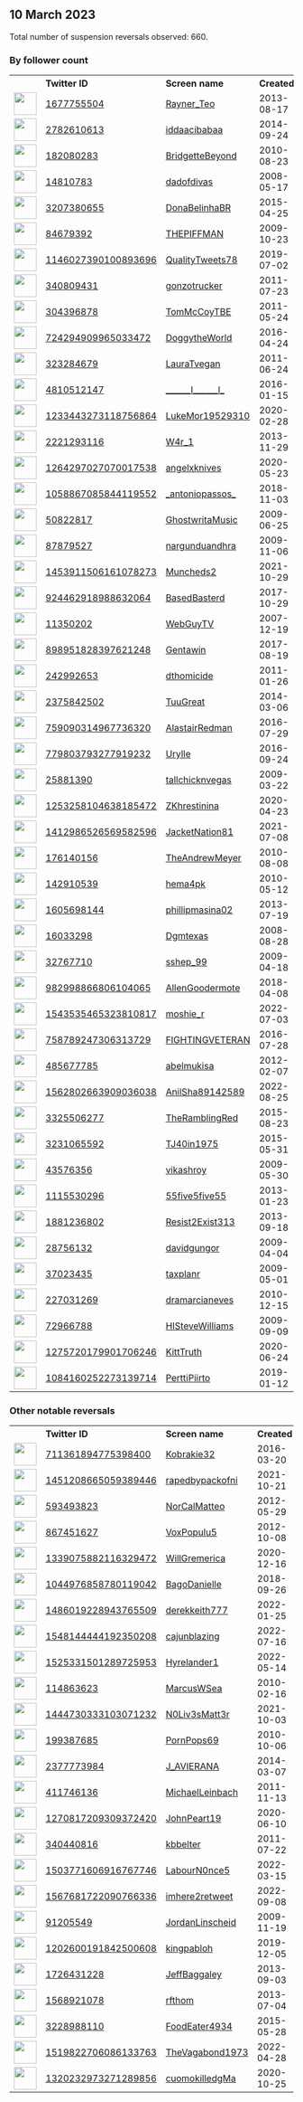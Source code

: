 
## 10 March 2023
Total number of suspension reversals observed: 660.

### By follower count
<table><tr><th></th><th align="left">Twitter ID</th><th align="left">Screen name</th>
<th align="left">Created</th><th align="left">Status</th><th align="left">Suspended</th><th align="left">Followers</th>
<tr><td><a href="https://pbs.twimg.com/profile_images/730739471847546880/QH8n1ZsL_normal.jpg"><img src="https://pbs.twimg.com/profile_images/730739471847546880/QH8n1ZsL_normal.jpg" width="40px" height="40px" align="center"/></a></td><td><a href="https://twitter.com/intent/user?user_id=1677755504">1677755504</a></td><td><a href="https://twitter.com/Rayner_Teo">Rayner_Teo</a></td><td>2013-08-17</td><td align="center"></td><td>2023-01-01</td><td>212460</td></tr>
<tr><td><a href="https://pbs.twimg.com/profile_images/1504395479907508232/uNm0OOIu_normal.jpg"><img src="https://pbs.twimg.com/profile_images/1504395479907508232/uNm0OOIu_normal.jpg" width="40px" height="40px" align="center"/></a></td><td><a href="https://twitter.com/intent/user?user_id=2782610613">2782610613</a></td><td><a href="https://twitter.com/iddaacibabaa">iddaacibabaa</a></td><td>2014-09-24</td><td align="center"></td><td>2022-05-12</td><td>187480</td></tr>
<tr><td><a href="https://pbs.twimg.com/profile_images/1662656794668277761/_NAGrkTy_normal.jpg"><img src="https://pbs.twimg.com/profile_images/1662656794668277761/_NAGrkTy_normal.jpg" width="40px" height="40px" align="center"/></a></td><td><a href="https://twitter.com/intent/user?user_id=182080283">182080283</a></td><td><a href="https://twitter.com/BridgetteBeyond">BridgetteBeyond</a></td><td>2010-08-23</td><td align="center"></td><td></td><td>53053</td></tr>
<tr><td><a href="https://pbs.twimg.com/profile_images/1627411622447677446/XBhBYSjX_normal.jpg"><img src="https://pbs.twimg.com/profile_images/1627411622447677446/XBhBYSjX_normal.jpg" width="40px" height="40px" align="center"/></a></td><td><a href="https://twitter.com/intent/user?user_id=14810783">14810783</a></td><td><a href="https://twitter.com/dadofdivas">dadofdivas</a></td><td>2008-05-17</td><td align="center"></td><td>2023-01-11</td><td>52808</td></tr>
<tr><td><a href="https://pbs.twimg.com/profile_images/1618212111615655939/m8DlvQhB_normal.jpg"><img src="https://pbs.twimg.com/profile_images/1618212111615655939/m8DlvQhB_normal.jpg" width="40px" height="40px" align="center"/></a></td><td><a href="https://twitter.com/intent/user?user_id=3207380655">3207380655</a></td><td><a href="https://twitter.com/DonaBelinhaBR">DonaBelinhaBR</a></td><td>2015-04-25</td><td align="center"></td><td></td><td>51900</td></tr>
<tr><td><a href="https://pbs.twimg.com/profile_images/1344543333947908097/PjJOaev9_normal.jpg"><img src="https://pbs.twimg.com/profile_images/1344543333947908097/PjJOaev9_normal.jpg" width="40px" height="40px" align="center"/></a></td><td><a href="https://twitter.com/intent/user?user_id=84679392">84679392</a></td><td><a href="https://twitter.com/THEPIFFMAN">THEPIFFMAN</a></td><td>2009-10-23</td><td align="center"></td><td>2022-11-12</td><td>45404</td></tr>
<tr><td><a href="https://pbs.twimg.com/profile_images/1519257719462666242/-YgfyCP5_normal.jpg"><img src="https://pbs.twimg.com/profile_images/1519257719462666242/-YgfyCP5_normal.jpg" width="40px" height="40px" align="center"/></a></td><td><a href="https://twitter.com/intent/user?user_id=1146027390100893696">1146027390100893696</a></td><td><a href="https://twitter.com/QualityTweets78">QualityTweets78</a></td><td>2019-07-02</td><td align="center"></td><td>2023-03-07</td><td>39281</td></tr>
<tr><td><a href="https://pbs.twimg.com/profile_images/1472114499/outlawtrucking_normal.jpg"><img src="https://pbs.twimg.com/profile_images/1472114499/outlawtrucking_normal.jpg" width="40px" height="40px" align="center"/></a></td><td><a href="https://twitter.com/intent/user?user_id=340809431">340809431</a></td><td><a href="https://twitter.com/gonzotrucker">gonzotrucker</a></td><td>2011-07-23</td><td align="center"></td><td>2023-01-28</td><td>34674</td></tr>
<tr><td><a href="https://pbs.twimg.com/profile_images/1190186407316340736/Gsok-YUk_normal.jpg"><img src="https://pbs.twimg.com/profile_images/1190186407316340736/Gsok-YUk_normal.jpg" width="40px" height="40px" align="center"/></a></td><td><a href="https://twitter.com/intent/user?user_id=304396878">304396878</a></td><td><a href="https://twitter.com/TomMcCoyTBE">TomMcCoyTBE</a></td><td>2011-05-24</td><td align="center">🔒</td><td></td><td>33099</td></tr>
<tr><td><a href="https://pbs.twimg.com/profile_images/985150110924500992/xLv16kkU_normal.jpg"><img src="https://pbs.twimg.com/profile_images/985150110924500992/xLv16kkU_normal.jpg" width="40px" height="40px" align="center"/></a></td><td><a href="https://twitter.com/intent/user?user_id=724294909965033472">724294909965033472</a></td><td><a href="https://twitter.com/DoggytheWorld">DoggytheWorld</a></td><td>2016-04-24</td><td align="center"></td><td>2023-01-07</td><td>24868</td></tr>
<tr><td><a href="https://pbs.twimg.com/profile_images/940941674930249728/X56k-WFm_normal.jpg"><img src="https://pbs.twimg.com/profile_images/940941674930249728/X56k-WFm_normal.jpg" width="40px" height="40px" align="center"/></a></td><td><a href="https://twitter.com/intent/user?user_id=323284679">323284679</a></td><td><a href="https://twitter.com/LauraTvegan">LauraTvegan</a></td><td>2011-06-24</td><td align="center"></td><td>2023-01-23</td><td>22291</td></tr>
<tr><td><a href="https://pbs.twimg.com/profile_images/1053870456040816641/LCXWPlT7_normal.jpg"><img src="https://pbs.twimg.com/profile_images/1053870456040816641/LCXWPlT7_normal.jpg" width="40px" height="40px" align="center"/></a></td><td><a href="https://twitter.com/intent/user?user_id=4810512147">4810512147</a></td><td><a href="https://twitter.com/______I______l_">______I______l_</a></td><td>2016-01-15</td><td align="center"></td><td></td><td>17129</td></tr>
<tr><td><a href="https://pbs.twimg.com/profile_images/1350677465002176514/Sh3szoFK_normal.jpg"><img src="https://pbs.twimg.com/profile_images/1350677465002176514/Sh3szoFK_normal.jpg" width="40px" height="40px" align="center"/></a></td><td><a href="https://twitter.com/intent/user?user_id=1233443273118756864">1233443273118756864</a></td><td><a href="https://twitter.com/LukeMor19529310">LukeMor19529310</a></td><td>2020-02-28</td><td align="center"></td><td>2022-05-01</td><td>16346</td></tr>
<tr><td><a href="https://pbs.twimg.com/profile_images/1667188785774481410/cduTLDAW_normal.jpg"><img src="https://pbs.twimg.com/profile_images/1667188785774481410/cduTLDAW_normal.jpg" width="40px" height="40px" align="center"/></a></td><td><a href="https://twitter.com/intent/user?user_id=2221293116">2221293116</a></td><td><a href="https://twitter.com/W4r_1">W4r_1</a></td><td>2013-11-29</td><td align="center"></td><td>2023-01-29</td><td>15315</td></tr>
<tr><td><a href="https://pbs.twimg.com/profile_images/1665162928901824512/xxXm1p4P_normal.jpg"><img src="https://pbs.twimg.com/profile_images/1665162928901824512/xxXm1p4P_normal.jpg" width="40px" height="40px" align="center"/></a></td><td><a href="https://twitter.com/intent/user?user_id=1264297027070017538">1264297027070017538</a></td><td><a href="https://twitter.com/angelxknives">angelxknives</a></td><td>2020-05-23</td><td align="center"></td><td>2023-03-01</td><td>12603</td></tr>
<tr><td><a href="https://pbs.twimg.com/profile_images/1479220725168971781/jOwZj5yk_normal.jpg"><img src="https://pbs.twimg.com/profile_images/1479220725168971781/jOwZj5yk_normal.jpg" width="40px" height="40px" align="center"/></a></td><td><a href="https://twitter.com/intent/user?user_id=1058867085844119552">1058867085844119552</a></td><td><a href="https://twitter.com/_antoniopassos_">_antoniopassos_</a></td><td>2018-11-03</td><td align="center"></td><td>2022-07-21</td><td>11998</td></tr>
<tr><td><a href="https://pbs.twimg.com/profile_images/1658507575061540865/KRvDx0hC_normal.jpg"><img src="https://pbs.twimg.com/profile_images/1658507575061540865/KRvDx0hC_normal.jpg" width="40px" height="40px" align="center"/></a></td><td><a href="https://twitter.com/intent/user?user_id=50822817">50822817</a></td><td><a href="https://twitter.com/GhostwritaMusic">GhostwritaMusic</a></td><td>2009-06-25</td><td align="center"></td><td></td><td>11142</td></tr>
<tr><td><a href="https://pbs.twimg.com/profile_images/1610710701366181890/oleFXFh7_normal.jpg"><img src="https://pbs.twimg.com/profile_images/1610710701366181890/oleFXFh7_normal.jpg" width="40px" height="40px" align="center"/></a></td><td><a href="https://twitter.com/intent/user?user_id=87879527">87879527</a></td><td><a href="https://twitter.com/nargunduandhra">nargunduandhra</a></td><td>2009-11-06</td><td align="center"></td><td>2023-01-08</td><td>10929</td></tr>
<tr><td><a href="https://pbs.twimg.com/profile_images/1665753080175132673/1Lrg0v7a_normal.jpg"><img src="https://pbs.twimg.com/profile_images/1665753080175132673/1Lrg0v7a_normal.jpg" width="40px" height="40px" align="center"/></a></td><td><a href="https://twitter.com/intent/user?user_id=1453911506161078273">1453911506161078273</a></td><td><a href="https://twitter.com/Muncheds2">Muncheds2</a></td><td>2021-10-29</td><td align="center"></td><td>2022-11-21</td><td>9870</td></tr>
<tr><td><a href="https://pbs.twimg.com/profile_images/970712029580447744/HJYPp-rd_normal.jpg"><img src="https://pbs.twimg.com/profile_images/970712029580447744/HJYPp-rd_normal.jpg" width="40px" height="40px" align="center"/></a></td><td><a href="https://twitter.com/intent/user?user_id=924462918988632064">924462918988632064</a></td><td><a href="https://twitter.com/BasedBasterd">BasedBasterd</a></td><td>2017-10-29</td><td align="center"></td><td></td><td>8685</td></tr>
<tr><td><a href="https://pbs.twimg.com/profile_images/1634046129892634626/I4DzAUmR_normal.jpg"><img src="https://pbs.twimg.com/profile_images/1634046129892634626/I4DzAUmR_normal.jpg" width="40px" height="40px" align="center"/></a></td><td><a href="https://twitter.com/intent/user?user_id=11350202">11350202</a></td><td><a href="https://twitter.com/WebGuyTV">WebGuyTV</a></td><td>2007-12-19</td><td align="center"></td><td>2023-01-26</td><td>7806</td></tr>
<tr><td><a href="https://pbs.twimg.com/profile_images/1665327375310262274/W3DJiKJu_normal.jpg"><img src="https://pbs.twimg.com/profile_images/1665327375310262274/W3DJiKJu_normal.jpg" width="40px" height="40px" align="center"/></a></td><td><a href="https://twitter.com/intent/user?user_id=898951828397621248">898951828397621248</a></td><td><a href="https://twitter.com/Gentawin">Gentawin</a></td><td>2017-08-19</td><td align="center"></td><td>2023-01-29</td><td>7600</td></tr>
<tr><td><a href="https://pbs.twimg.com/profile_images/1071195925245280256/4QgNNdEF_normal.jpg"><img src="https://pbs.twimg.com/profile_images/1071195925245280256/4QgNNdEF_normal.jpg" width="40px" height="40px" align="center"/></a></td><td><a href="https://twitter.com/intent/user?user_id=242992653">242992653</a></td><td><a href="https://twitter.com/dthomicide">dthomicide</a></td><td>2011-01-26</td><td align="center"></td><td></td><td>7215</td></tr>
<tr><td><a href="https://pbs.twimg.com/profile_images/1636110017014255616/TizrdRvA_normal.jpg"><img src="https://pbs.twimg.com/profile_images/1636110017014255616/TizrdRvA_normal.jpg" width="40px" height="40px" align="center"/></a></td><td><a href="https://twitter.com/intent/user?user_id=2375842502">2375842502</a></td><td><a href="https://twitter.com/TuuGreat">TuuGreat</a></td><td>2014-03-06</td><td align="center"></td><td></td><td>7178</td></tr>
<tr><td><a href="https://pbs.twimg.com/profile_images/1025734597370372101/iHE_75Pb_normal.jpg"><img src="https://pbs.twimg.com/profile_images/1025734597370372101/iHE_75Pb_normal.jpg" width="40px" height="40px" align="center"/></a></td><td><a href="https://twitter.com/intent/user?user_id=759090314967736320">759090314967736320</a></td><td><a href="https://twitter.com/AlastairRedman">AlastairRedman</a></td><td>2016-07-29</td><td align="center"></td><td>2023-03-04</td><td>7159</td></tr>
<tr><td><a href="https://pbs.twimg.com/profile_images/1665751987298738179/sHJDgQCZ_normal.jpg"><img src="https://pbs.twimg.com/profile_images/1665751987298738179/sHJDgQCZ_normal.jpg" width="40px" height="40px" align="center"/></a></td><td><a href="https://twitter.com/intent/user?user_id=779803793277919232">779803793277919232</a></td><td><a href="https://twitter.com/Urylle">Urylle</a></td><td>2016-09-24</td><td align="center"></td><td>2022-06-13</td><td>6777</td></tr>
<tr><td><a href="https://pbs.twimg.com/profile_images/1638252665674297344/oADeX952_normal.jpg"><img src="https://pbs.twimg.com/profile_images/1638252665674297344/oADeX952_normal.jpg" width="40px" height="40px" align="center"/></a></td><td><a href="https://twitter.com/intent/user?user_id=25881390">25881390</a></td><td><a href="https://twitter.com/tallchicknvegas">tallchicknvegas</a></td><td>2009-03-22</td><td align="center"></td><td></td><td>6552</td></tr>
<tr><td><a href="https://pbs.twimg.com/profile_images/1521171799723155457/AEYv-6kw_normal.jpg"><img src="https://pbs.twimg.com/profile_images/1521171799723155457/AEYv-6kw_normal.jpg" width="40px" height="40px" align="center"/></a></td><td><a href="https://twitter.com/intent/user?user_id=1253258104638185472">1253258104638185472</a></td><td><a href="https://twitter.com/ZKhrestinina">ZKhrestinina</a></td><td>2020-04-23</td><td align="center">👋</td><td>2022-07-26</td><td>6393</td></tr>
<tr><td><a href="https://pbs.twimg.com/profile_images/1650399470461284353/ol_mCwTk_normal.jpg"><img src="https://pbs.twimg.com/profile_images/1650399470461284353/ol_mCwTk_normal.jpg" width="40px" height="40px" align="center"/></a></td><td><a href="https://twitter.com/intent/user?user_id=1412986526569582596">1412986526569582596</a></td><td><a href="https://twitter.com/JacketNation81">JacketNation81</a></td><td>2021-07-08</td><td align="center">🚫</td><td>2022-07-29</td><td>6325</td></tr>
<tr><td><a href="https://pbs.twimg.com/profile_images/1653392278994714626/pDyaEaIs_normal.jpg"><img src="https://pbs.twimg.com/profile_images/1653392278994714626/pDyaEaIs_normal.jpg" width="40px" height="40px" align="center"/></a></td><td><a href="https://twitter.com/intent/user?user_id=176140156">176140156</a></td><td><a href="https://twitter.com/TheAndrewMeyer">TheAndrewMeyer</a></td><td>2010-08-08</td><td align="center"></td><td></td><td>6266</td></tr>
<tr><td><a href="https://pbs.twimg.com/profile_images/1562611269370249216/gwAfgnP8_normal.jpg"><img src="https://pbs.twimg.com/profile_images/1562611269370249216/gwAfgnP8_normal.jpg" width="40px" height="40px" align="center"/></a></td><td><a href="https://twitter.com/intent/user?user_id=142910539">142910539</a></td><td><a href="https://twitter.com/hema4pk">hema4pk</a></td><td>2010-05-12</td><td align="center"></td><td>2022-10-03</td><td>5765</td></tr>
<tr><td><a href="https://pbs.twimg.com/profile_images/1399064484203872258/BUPxHN8u_normal.jpg"><img src="https://pbs.twimg.com/profile_images/1399064484203872258/BUPxHN8u_normal.jpg" width="40px" height="40px" align="center"/></a></td><td><a href="https://twitter.com/intent/user?user_id=1605698144">1605698144</a></td><td><a href="https://twitter.com/phillipmasina02">phillipmasina02</a></td><td>2013-07-19</td><td align="center">🔒</td><td>2023-01-08</td><td>5363</td></tr>
<tr><td><a href="https://pbs.twimg.com/profile_images/1647595796324401153/K4D0RLk__normal.jpg"><img src="https://pbs.twimg.com/profile_images/1647595796324401153/K4D0RLk__normal.jpg" width="40px" height="40px" align="center"/></a></td><td><a href="https://twitter.com/intent/user?user_id=16033298">16033298</a></td><td><a href="https://twitter.com/Dgmtexas">Dgmtexas</a></td><td>2008-08-28</td><td align="center"></td><td></td><td>5236</td></tr>
<tr><td><a href="https://pbs.twimg.com/profile_images/939168954622255104/OuJqEIFz_normal.jpg"><img src="https://pbs.twimg.com/profile_images/939168954622255104/OuJqEIFz_normal.jpg" width="40px" height="40px" align="center"/></a></td><td><a href="https://twitter.com/intent/user?user_id=32767710">32767710</a></td><td><a href="https://twitter.com/sshep_99">sshep_99</a></td><td>2009-04-18</td><td align="center"></td><td>2022-08-19</td><td>4634</td></tr>
<tr><td><a href="https://pbs.twimg.com/profile_images/985388092470251520/f1nkP9Ca_normal.jpg"><img src="https://pbs.twimg.com/profile_images/985388092470251520/f1nkP9Ca_normal.jpg" width="40px" height="40px" align="center"/></a></td><td><a href="https://twitter.com/intent/user?user_id=982998866806104065">982998866806104065</a></td><td><a href="https://twitter.com/AllenGoodermote">AllenGoodermote</a></td><td>2018-04-08</td><td align="center"></td><td></td><td>4204</td></tr>
<tr><td><a href="https://pbs.twimg.com/profile_images/1636774254875123712/xQ_GWQ43_normal.jpg"><img src="https://pbs.twimg.com/profile_images/1636774254875123712/xQ_GWQ43_normal.jpg" width="40px" height="40px" align="center"/></a></td><td><a href="https://twitter.com/intent/user?user_id=1543535465323810817">1543535465323810817</a></td><td><a href="https://twitter.com/moshie_r">moshie_r</a></td><td>2022-07-03</td><td align="center">👋</td><td>2023-05-07</td><td>4057</td></tr>
<tr><td><a href="https://pbs.twimg.com/profile_images/759458733508349952/3Q4U8dUK_normal.jpg"><img src="https://pbs.twimg.com/profile_images/759458733508349952/3Q4U8dUK_normal.jpg" width="40px" height="40px" align="center"/></a></td><td><a href="https://twitter.com/intent/user?user_id=758789247306313729">758789247306313729</a></td><td><a href="https://twitter.com/FIGHTINGVETERAN">FIGHTINGVETERAN</a></td><td>2016-07-28</td><td align="center"></td><td></td><td>4003</td></tr>
<tr><td><a href="https://pbs.twimg.com/profile_images/1643662355861995533/_4I-69iO_normal.jpg"><img src="https://pbs.twimg.com/profile_images/1643662355861995533/_4I-69iO_normal.jpg" width="40px" height="40px" align="center"/></a></td><td><a href="https://twitter.com/intent/user?user_id=485677785">485677785</a></td><td><a href="https://twitter.com/abelmukisa">abelmukisa</a></td><td>2012-02-07</td><td align="center"></td><td>2023-01-13</td><td>3897</td></tr>
<tr><td><a href="https://pbs.twimg.com/profile_images/1588900341390594049/reBBW1wN_normal.jpg"><img src="https://pbs.twimg.com/profile_images/1588900341390594049/reBBW1wN_normal.jpg" width="40px" height="40px" align="center"/></a></td><td><a href="https://twitter.com/intent/user?user_id=1562802663909036038">1562802663909036038</a></td><td><a href="https://twitter.com/AnilSha89142589">AnilSha89142589</a></td><td>2022-08-25</td><td align="center"></td><td>2022-11-26</td><td>3670</td></tr>
<tr><td><a href="https://pbs.twimg.com/profile_images/641222434650112000/IwCSdNir_normal.jpg"><img src="https://pbs.twimg.com/profile_images/641222434650112000/IwCSdNir_normal.jpg" width="40px" height="40px" align="center"/></a></td><td><a href="https://twitter.com/intent/user?user_id=3325506277">3325506277</a></td><td><a href="https://twitter.com/TheRamblingRed">TheRamblingRed</a></td><td>2015-08-23</td><td align="center"></td><td>2023-01-11</td><td>3551</td></tr>
<tr><td><a href="https://pbs.twimg.com/profile_images/1466499629806145536/wxnaZdzs_normal.jpg"><img src="https://pbs.twimg.com/profile_images/1466499629806145536/wxnaZdzs_normal.jpg" width="40px" height="40px" align="center"/></a></td><td><a href="https://twitter.com/intent/user?user_id=3231065592">3231065592</a></td><td><a href="https://twitter.com/TJ40in1975">TJ40in1975</a></td><td>2015-05-31</td><td align="center"></td><td>2022-10-07</td><td>3527</td></tr>
<tr><td><a href="https://pbs.twimg.com/profile_images/1314570573557587968/3Df4OK8A_normal.jpg"><img src="https://pbs.twimg.com/profile_images/1314570573557587968/3Df4OK8A_normal.jpg" width="40px" height="40px" align="center"/></a></td><td><a href="https://twitter.com/intent/user?user_id=43576356">43576356</a></td><td><a href="https://twitter.com/vikashroy">vikashroy</a></td><td>2009-05-30</td><td align="center"></td><td></td><td>3517</td></tr>
<tr><td><a href="https://pbs.twimg.com/profile_images/1649749614180941831/zcJEPXT-_normal.jpg"><img src="https://pbs.twimg.com/profile_images/1649749614180941831/zcJEPXT-_normal.jpg" width="40px" height="40px" align="center"/></a></td><td><a href="https://twitter.com/intent/user?user_id=1115530296">1115530296</a></td><td><a href="https://twitter.com/55five5five55">55five5five55</a></td><td>2013-01-23</td><td align="center"></td><td></td><td>3481</td></tr>
<tr><td><a href="https://pbs.twimg.com/profile_images/1545136477193084929/_a_DnP8V_normal.jpg"><img src="https://pbs.twimg.com/profile_images/1545136477193084929/_a_DnP8V_normal.jpg" width="40px" height="40px" align="center"/></a></td><td><a href="https://twitter.com/intent/user?user_id=1881236802">1881236802</a></td><td><a href="https://twitter.com/Resist2Exist313">Resist2Exist313</a></td><td>2013-09-18</td><td align="center"></td><td>2022-08-22</td><td>3458</td></tr>
<tr><td><a href="https://pbs.twimg.com/profile_images/1484388083399159810/te_Ic1pq_normal.jpg"><img src="https://pbs.twimg.com/profile_images/1484388083399159810/te_Ic1pq_normal.jpg" width="40px" height="40px" align="center"/></a></td><td><a href="https://twitter.com/intent/user?user_id=28756132">28756132</a></td><td><a href="https://twitter.com/davidgungor">davidgungor</a></td><td>2009-04-04</td><td align="center"></td><td>2023-01-09</td><td>3457</td></tr>
<tr><td><a href="https://pbs.twimg.com/profile_images/655807667/Beidle__John3_normal.JPG"><img src="https://pbs.twimg.com/profile_images/655807667/Beidle__John3_normal.JPG" width="40px" height="40px" align="center"/></a></td><td><a href="https://twitter.com/intent/user?user_id=37023435">37023435</a></td><td><a href="https://twitter.com/taxplanr">taxplanr</a></td><td>2009-05-01</td><td align="center"></td><td>2022-07-27</td><td>3450</td></tr>
<tr><td><a href="https://pbs.twimg.com/profile_images/1612425195116961793/pM7Y5p8d_normal.jpg"><img src="https://pbs.twimg.com/profile_images/1612425195116961793/pM7Y5p8d_normal.jpg" width="40px" height="40px" align="center"/></a></td><td><a href="https://twitter.com/intent/user?user_id=227031269">227031269</a></td><td><a href="https://twitter.com/dramarcianeves">dramarcianeves</a></td><td>2010-12-15</td><td align="center"></td><td>2023-01-13</td><td>3229</td></tr>
<tr><td><a href="https://pbs.twimg.com/profile_images/1481742223859322880/QCS5i9cl_normal.jpg"><img src="https://pbs.twimg.com/profile_images/1481742223859322880/QCS5i9cl_normal.jpg" width="40px" height="40px" align="center"/></a></td><td><a href="https://twitter.com/intent/user?user_id=72966788">72966788</a></td><td><a href="https://twitter.com/HISteveWilliams">HISteveWilliams</a></td><td>2009-09-09</td><td align="center"></td><td>2022-03-08</td><td>3123</td></tr>
<tr><td><a href="https://pbs.twimg.com/profile_images/1472024478087528449/1EXuK_b0_normal.jpg"><img src="https://pbs.twimg.com/profile_images/1472024478087528449/1EXuK_b0_normal.jpg" width="40px" height="40px" align="center"/></a></td><td><a href="https://twitter.com/intent/user?user_id=1275720179901706246">1275720179901706246</a></td><td><a href="https://twitter.com/KittTruth">KittTruth</a></td><td>2020-06-24</td><td align="center"></td><td>2022-11-14</td><td>3123</td></tr>
<tr><td><a href="https://pbs.twimg.com/profile_images/1229901121092825089/QEFSMTWz_normal.jpg"><img src="https://pbs.twimg.com/profile_images/1229901121092825089/QEFSMTWz_normal.jpg" width="40px" height="40px" align="center"/></a></td><td><a href="https://twitter.com/intent/user?user_id=1084160252273139714">1084160252273139714</a></td><td><a href="https://twitter.com/PerttiPiirto">PerttiPiirto</a></td><td>2019-01-12</td><td align="center"></td><td>2023-01-14</td><td>3104</td></tr>
</table>

### Other notable reversals
<table><tr><th></th><th align="left">Twitter ID</th><th align="left">Screen name</th>
<th align="left">Created</th><th align="left">Status</th><th align="left">Suspended</th><th align="left">Followers</th>
<tr><td><a href="https://pbs.twimg.com/profile_images/1379889005433602056/BSqy-KyO_normal.jpg"><img src="https://pbs.twimg.com/profile_images/1379889005433602056/BSqy-KyO_normal.jpg" width="40px" height="40px" align="center"/></a></td><td><a href="https://twitter.com/intent/user?user_id=711361894775398400">711361894775398400</a></td><td><a href="https://twitter.com/Kobrakie32">Kobrakie32</a></td><td>2016-03-20</td><td align="center"></td><td>2022-11-06</td><td>122</td></tr>
<tr><td><a href="https://pbs.twimg.com/profile_images/1585113062629310465/EhgqB2lv_normal.jpg"><img src="https://pbs.twimg.com/profile_images/1585113062629310465/EhgqB2lv_normal.jpg" width="40px" height="40px" align="center"/></a></td><td><a href="https://twitter.com/intent/user?user_id=1451208665059389446">1451208665059389446</a></td><td><a href="https://twitter.com/rapedbypackofni">rapedbypackofni</a></td><td>2021-10-21</td><td align="center"></td><td>2022-12-02</td><td>826</td></tr>
<tr><td><a href="https://pbs.twimg.com/profile_images/1640070098533883905/LyCTLdxc_normal.jpg"><img src="https://pbs.twimg.com/profile_images/1640070098533883905/LyCTLdxc_normal.jpg" width="40px" height="40px" align="center"/></a></td><td><a href="https://twitter.com/intent/user?user_id=593493823">593493823</a></td><td><a href="https://twitter.com/NorCalMatteo">NorCalMatteo</a></td><td>2012-05-29</td><td align="center"></td><td>2022-12-07</td><td>1623</td></tr>
<tr><td><a href="https://pbs.twimg.com/profile_images/1586317290445758464/vxv2s745_normal.jpg"><img src="https://pbs.twimg.com/profile_images/1586317290445758464/vxv2s745_normal.jpg" width="40px" height="40px" align="center"/></a></td><td><a href="https://twitter.com/intent/user?user_id=867451627">867451627</a></td><td><a href="https://twitter.com/VoxPopulu5">VoxPopulu5</a></td><td>2012-10-08</td><td align="center"></td><td>2022-11-30</td><td>108</td></tr>
<tr><td><a href="https://pbs.twimg.com/profile_images/1349089665681387520/O8lA7wan_normal.jpg"><img src="https://pbs.twimg.com/profile_images/1349089665681387520/O8lA7wan_normal.jpg" width="40px" height="40px" align="center"/></a></td><td><a href="https://twitter.com/intent/user?user_id=1339075882116329472">1339075882116329472</a></td><td><a href="https://twitter.com/WillGremerica">WillGremerica</a></td><td>2020-12-16</td><td align="center"></td><td>2023-01-24</td><td>547</td></tr>
<tr><td><a href="https://pbs.twimg.com/profile_images/1534516230270468097/faHsseJl_normal.jpg"><img src="https://pbs.twimg.com/profile_images/1534516230270468097/faHsseJl_normal.jpg" width="40px" height="40px" align="center"/></a></td><td><a href="https://twitter.com/intent/user?user_id=1044976858780119042">1044976858780119042</a></td><td><a href="https://twitter.com/BagoDanielle">BagoDanielle</a></td><td>2018-09-26</td><td align="center"></td><td>2022-12-07</td><td>1665</td></tr>
<tr><td><a href="https://pbs.twimg.com/profile_images/1641555506404769792/8nPn5xK5_normal.jpg"><img src="https://pbs.twimg.com/profile_images/1641555506404769792/8nPn5xK5_normal.jpg" width="40px" height="40px" align="center"/></a></td><td><a href="https://twitter.com/intent/user?user_id=1486019228943765509">1486019228943765509</a></td><td><a href="https://twitter.com/derekkeith777">derekkeith777</a></td><td>2022-01-25</td><td align="center"></td><td>2022-12-13</td><td>140</td></tr>
<tr><td><a href="https://pbs.twimg.com/profile_images/1647330564519649282/pLNx5_uZ_normal.jpg"><img src="https://pbs.twimg.com/profile_images/1647330564519649282/pLNx5_uZ_normal.jpg" width="40px" height="40px" align="center"/></a></td><td><a href="https://twitter.com/intent/user?user_id=1548144444192350208">1548144444192350208</a></td><td><a href="https://twitter.com/cajunblazing">cajunblazing</a></td><td>2022-07-16</td><td align="center"></td><td>2023-02-08</td><td>28</td></tr>
<tr><td><a href="https://pbs.twimg.com/profile_images/1574818065661001729/GYFn7VKs_normal.jpg"><img src="https://pbs.twimg.com/profile_images/1574818065661001729/GYFn7VKs_normal.jpg" width="40px" height="40px" align="center"/></a></td><td><a href="https://twitter.com/intent/user?user_id=1525331501289725953">1525331501289725953</a></td><td><a href="https://twitter.com/Hyrelander1">Hyrelander1</a></td><td>2022-05-14</td><td align="center"></td><td>2022-12-08</td><td>156</td></tr>
<tr><td><a href="https://pbs.twimg.com/profile_images/1303914949169750016/HvgF6MJu_normal.jpg"><img src="https://pbs.twimg.com/profile_images/1303914949169750016/HvgF6MJu_normal.jpg" width="40px" height="40px" align="center"/></a></td><td><a href="https://twitter.com/intent/user?user_id=114863623">114863623</a></td><td><a href="https://twitter.com/MarcusWSea">MarcusWSea</a></td><td>2010-02-16</td><td align="center"></td><td>2023-01-25</td><td>228</td></tr>
<tr><td><a href="https://pbs.twimg.com/profile_images/1543045915753193476/vQS0DUJt_normal.jpg"><img src="https://pbs.twimg.com/profile_images/1543045915753193476/vQS0DUJt_normal.jpg" width="40px" height="40px" align="center"/></a></td><td><a href="https://twitter.com/intent/user?user_id=1444730333103071232">1444730333103071232</a></td><td><a href="https://twitter.com/N0Liv3sMatt3r">N0Liv3sMatt3r</a></td><td>2021-10-03</td><td align="center"></td><td>2022-11-30</td><td>349</td></tr>
<tr><td><a href="https://pbs.twimg.com/profile_images/896444491531395072/gepbhPJb_normal.jpg"><img src="https://pbs.twimg.com/profile_images/896444491531395072/gepbhPJb_normal.jpg" width="40px" height="40px" align="center"/></a></td><td><a href="https://twitter.com/intent/user?user_id=199387685">199387685</a></td><td><a href="https://twitter.com/PornPops69">PornPops69</a></td><td>2010-10-06</td><td align="center"></td><td>2023-01-25</td><td>1739</td></tr>
<tr><td><a href="https://pbs.twimg.com/profile_images/1664285811544850433/YQss3zY7_normal.png"><img src="https://pbs.twimg.com/profile_images/1664285811544850433/YQss3zY7_normal.png" width="40px" height="40px" align="center"/></a></td><td><a href="https://twitter.com/intent/user?user_id=2377773984">2377773984</a></td><td><a href="https://twitter.com/J_AVIERANA">J_AVIERANA</a></td><td>2014-03-07</td><td align="center"></td><td>2023-01-19</td><td>788</td></tr>
<tr><td><a href="https://pbs.twimg.com/profile_images/1025320215125680128/issYDZbm_normal.jpg"><img src="https://pbs.twimg.com/profile_images/1025320215125680128/issYDZbm_normal.jpg" width="40px" height="40px" align="center"/></a></td><td><a href="https://twitter.com/intent/user?user_id=411746136">411746136</a></td><td><a href="https://twitter.com/MichaelLeinbach">MichaelLeinbach</a></td><td>2011-11-13</td><td align="center"></td><td>2023-02-01</td><td>489</td></tr>
<tr><td><a href="https://pbs.twimg.com/profile_images/1270817610326773760/ZKou9iDP_normal.jpg"><img src="https://pbs.twimg.com/profile_images/1270817610326773760/ZKou9iDP_normal.jpg" width="40px" height="40px" align="center"/></a></td><td><a href="https://twitter.com/intent/user?user_id=1270817209309372420">1270817209309372420</a></td><td><a href="https://twitter.com/JohnPeart19">JohnPeart19</a></td><td>2020-06-10</td><td align="center"></td><td>2022-12-20</td><td>87</td></tr>
<tr><td><a href="https://pbs.twimg.com/profile_images/454282995474501632/b9FY8tXk_normal.jpeg"><img src="https://pbs.twimg.com/profile_images/454282995474501632/b9FY8tXk_normal.jpeg" width="40px" height="40px" align="center"/></a></td><td><a href="https://twitter.com/intent/user?user_id=340440816">340440816</a></td><td><a href="https://twitter.com/kbbelter">kbbelter</a></td><td>2011-07-22</td><td align="center"></td><td>2023-03-01</td><td>121</td></tr>
<tr><td><a href="https://pbs.twimg.com/profile_images/1503775198662770693/uQhD9M_i_normal.jpg"><img src="https://pbs.twimg.com/profile_images/1503775198662770693/uQhD9M_i_normal.jpg" width="40px" height="40px" align="center"/></a></td><td><a href="https://twitter.com/intent/user?user_id=1503771606916767746">1503771606916767746</a></td><td><a href="https://twitter.com/LabourN0nce5">LabourN0nce5</a></td><td>2022-03-15</td><td align="center"></td><td>2022-12-23</td><td>293</td></tr>
<tr><td><a href="https://pbs.twimg.com/profile_images/1655795476782891008/YOJ6K6RL_normal.jpg"><img src="https://pbs.twimg.com/profile_images/1655795476782891008/YOJ6K6RL_normal.jpg" width="40px" height="40px" align="center"/></a></td><td><a href="https://twitter.com/intent/user?user_id=1567681722090766336">1567681722090766336</a></td><td><a href="https://twitter.com/imhere2retweet">imhere2retweet</a></td><td>2022-09-08</td><td align="center"></td><td>2023-03-08</td><td>415</td></tr>
<tr><td><a href="https://pbs.twimg.com/profile_images/868232643501936640/n73ycKCs_normal.jpg"><img src="https://pbs.twimg.com/profile_images/868232643501936640/n73ycKCs_normal.jpg" width="40px" height="40px" align="center"/></a></td><td><a href="https://twitter.com/intent/user?user_id=91205549">91205549</a></td><td><a href="https://twitter.com/JordanLinscheid">JordanLinscheid</a></td><td>2009-11-19</td><td align="center"></td><td>2022-11-07</td><td>302</td></tr>
<tr><td><a href="https://pbs.twimg.com/profile_images/1213739629175885824/3OCmqF4D_normal.jpg"><img src="https://pbs.twimg.com/profile_images/1213739629175885824/3OCmqF4D_normal.jpg" width="40px" height="40px" align="center"/></a></td><td><a href="https://twitter.com/intent/user?user_id=1202600191842500608">1202600191842500608</a></td><td><a href="https://twitter.com/kingpabloh">kingpabloh</a></td><td>2019-12-05</td><td align="center"></td><td>2023-01-11</td><td>52</td></tr>
<tr><td><a href="https://pbs.twimg.com/profile_images/1534478098858754051/B2HlQbzM_normal.jpg"><img src="https://pbs.twimg.com/profile_images/1534478098858754051/B2HlQbzM_normal.jpg" width="40px" height="40px" align="center"/></a></td><td><a href="https://twitter.com/intent/user?user_id=1726431228">1726431228</a></td><td><a href="https://twitter.com/JeffBaggaley">JeffBaggaley</a></td><td>2013-09-03</td><td align="center"></td><td>2022-12-29</td><td>386</td></tr>
<tr><td><a href="https://abs.twimg.com/sticky/default_profile_images/default_profile_normal.png"><img src="https://abs.twimg.com/sticky/default_profile_images/default_profile_normal.png" width="40px" height="40px" align="center"/></a></td><td><a href="https://twitter.com/intent/user?user_id=1568921078">1568921078</a></td><td><a href="https://twitter.com/rfthom">rfthom</a></td><td>2013-07-04</td><td align="center"></td><td>2023-02-09</td><td>10</td></tr>
<tr><td><a href="https://pbs.twimg.com/profile_images/1589564716157911040/0m2ShM6j_normal.jpg"><img src="https://pbs.twimg.com/profile_images/1589564716157911040/0m2ShM6j_normal.jpg" width="40px" height="40px" align="center"/></a></td><td><a href="https://twitter.com/intent/user?user_id=3228988110">3228988110</a></td><td><a href="https://twitter.com/FoodEater4934">FoodEater4934</a></td><td>2015-05-28</td><td align="center"></td><td>2022-11-30</td><td>219</td></tr>
<tr><td><a href="https://pbs.twimg.com/profile_images/1519864569715384322/Y-i0IxcH_normal.jpg"><img src="https://pbs.twimg.com/profile_images/1519864569715384322/Y-i0IxcH_normal.jpg" width="40px" height="40px" align="center"/></a></td><td><a href="https://twitter.com/intent/user?user_id=1519822706086133763">1519822706086133763</a></td><td><a href="https://twitter.com/TheVagabond1973">TheVagabond1973</a></td><td>2022-04-28</td><td align="center"></td><td>2022-11-29</td><td>57</td></tr>
<tr><td><a href="https://pbs.twimg.com/profile_images/1348359326667309060/K3l4ZLj5_normal.jpg"><img src="https://pbs.twimg.com/profile_images/1348359326667309060/K3l4ZLj5_normal.jpg" width="40px" height="40px" align="center"/></a></td><td><a href="https://twitter.com/intent/user?user_id=1320232973271289856">1320232973271289856</a></td><td><a href="https://twitter.com/cuomokilledgMa">cuomokilledgMa</a></td><td>2020-10-25</td><td align="center"></td><td>2023-01-02</td><td>387</td></tr>
</table>
